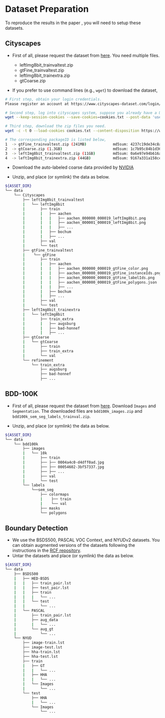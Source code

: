 # Dataset Preparation
To reproduce the results in the paper , you will need to setup these datasets.

## Cityscapes
- First of all, please request the dataset from [here](https://www.cityscapes-dataset.com/). You need multiple files.
    - leftImg8bit_trainvaltest.zip
    - gtFine_trainvaltest.zip
    - leftImg8bit_trainextra.zip
    - gtCoarse.zip

- If you prefer to use command lines (e.g., `wget`) to download the dataset,
```bash
# First step, obtain your login credentials.
Please register an account at https://www.cityscapes-dataset.com/login/.

# Second step, log into cityscapes system, suppose you already have a USERNAME and a PASSWORD.
wget --keep-session-cookies --save-cookies=cookies.txt --post-data 'username=USERNAME&password=PASSWORD&submit=Login' https://www.cityscapes-dataset.com/login/

# Third step, download the zip files you need.
wget -c -t 0 --load-cookies cookies.txt --content-disposition https://www.cityscapes-dataset.com/file-handling/?packageID=3

# The corresponding packageID is listed below,
1  -> gtFine_trainvaltest.zip (241MB)            md5sum: 4237c19de34c8a376e9ba46b495d6f66
2  -> gtCoarse.zip (1.3GB)                       md5sum: 1c7b95c84b1d36cc59a9194d8e5b989f
3  -> leftImg8bit_trainvaltest.zip (11GB)        md5sum: 0a6e97e94b616a514066c9e2adb0c97f
4  -> leftImg8bit_trainextra.zip (44GB)          md5sum: 9167a331a158ce3e8989e166c95d56d4
```

- Download the auto-labeled coarse data provided by [NVIDIA](https://github.com/NVIDIA/semantic-segmentation/blob/main/PREPARE_DATASETS.md#download-dataset)

- Unzip, and place (or symlink) the data as below.
```bash
${ASSET_DIR}
└── data
    └── Cityscapes
        ├── leftImg8bit_trainvaltest
        |   └── leftImg8bit
        |       ├── train
        |       |   ├── aachen
        |       |   |   ├── aachen_000000_000019_leftImg8bit.png
        |       |   |   ├── aachen_000001_000019_leftImg8bit.png
        |       |   |   ├── ...
        |       |   ├── bochum
        |       |   ├── ...
        |       ├── val
        |       └── test
        ├── gtFine_trainvaltest
        |    └── gtFine
        |       ├── train
        |       |   ├── aachen
        |       |   |   ├── aachen_000000_000019_gtFine_color.png
        |       |   |   ├── aachen_000000_000019_gtFine_instanceIds.png
        |       |   |   ├── aachen_000000_000019_gtFine_labelIds.png
        |       |   |   ├── aachen_000000_000019_gtFine_polygons.json
        |       |   |   ├── ...
        |       |   ├── bochum
        |       |   ├── ...
        |       ├── val
        |       └── test
        ├── leftImg8bit_trainextra
        |   └── leftImg8bit
        |       ├── train_extra
        |       |   ├── augsburg
        |       |   ├── bad-honnef
        |       |   ├── ...
        ├── gtCoarse
        |   └── gtCoarse
        |       ├── train
        |       ├── train_extra
        |       └── val
        └── refinement
            └── train_extra
                ├── augsburg
                ├── bad-honnef
                ├── ...
```

## BDD-100K
- First of all, please request the dataset from [here](https://www.bdd100k.com/). Download ``Images`` and ``Segmentation``. The downloaded files are ``bdd100k_images.zip`` and ``bdd100k_sem_seg_labels_trainval.zip``.

- Unzip, and place (or symlink) the data as below.
```bash
${ASSET_DIR}
└── data
    └── bdd100k
        ├── images
        |   └── 10k
        |       ├── train
        |       ├── ├── 0004a4c0-d4dff0ad.jpg
        |       ├── ├── 00054602-3bf57337.jpg
        |       ├── ├── ...
        |       ├── val
        |       └── test
        └── labels
            └──sem_seg
                ├── colormaps
                |    ├── train
                |    └── val
                ├── masks
                └── polygons
```

## Boundary Detection
- We use the BSDS500, PASCAL VOC Context, and NYUDv2 datasets. You can obtain augmented versions of the datasets following the instructions in the [RCF repository](https://github.com/yun-liu/rcf#testing-rcf).
- Untar the datasets and place (or symlink) the data as below.
```bash
${ASSET_DIR}
└── data
    ├── BSDS500
    |   ├── HED-BSDS
    |   |   ├── train_pair.lst
    |   |   ├── test_pair.lst
    |   |   ├── train
    |   |   |   └── ...
    |   |   └── test
    |   |       └── ...
    |   └── PASCAL
    |       ├── train_pair.lst
    |       ├── aug_data
    |       |   └── ...
    |       └── aug_gt
    |           └── ...
    └── NYUD
        ├── image-train.lst
        ├── image-test.lst
        ├── hha-train.lst
        ├── hha-test.lst
        ├── train
        |   ├── GT
        |   |   └── ...
        |   ├── HHA
        |   |   └── ...
        |   └── Images
        |       └── ...
        └── test
            ├── HHA
            |   └── ...
            └── Images
                └── ...
```
